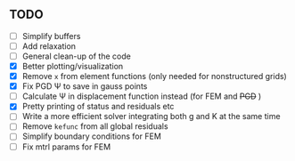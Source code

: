 ## TODO

- [ ] Simplify buffers
- [ ] Add relaxation
- [ ] General clean-up of the code
- [x] Better plotting/visualization
- [x] Remove `x` from element functions (only needed for nonstructured grids)
- [x] Fix PGD Ψ to save in gauss points
- [ ] Calculate Ψ in displacement function instead (for FEM and ~~PGD~~ )
- [x] Pretty printing of status and residuals etc
- [ ] Write a more efficient solver integrating both g and K at the same time
- [ ] Remove `kefunc` from all global residuals
- [ ] Simplify boundary conditions for FEM
- [ ] Fix mtrl params for FEM
